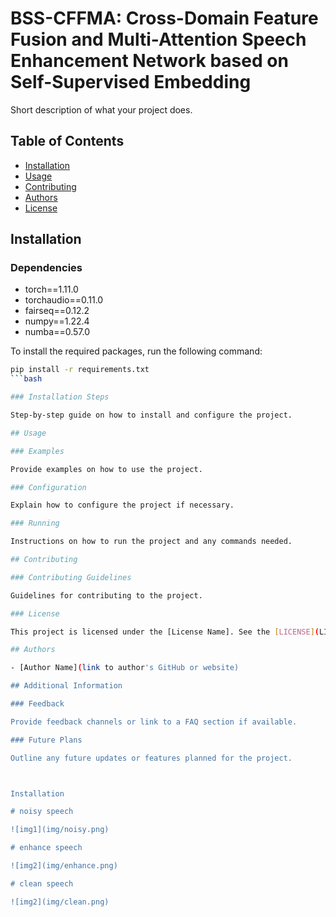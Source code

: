 # BSS-CFFMA: Cross-Domain Feature Fusion and Multi-Attention Speech Enhancement Network based on Self-Supervised Embedding

Short description of what your project does.

## Table of Contents

- [Installation](#installation)
- [Usage](#usage)
- [Contributing](#contributing)
- [Authors](#authors)
- [License](#license)

## Installation

### Dependencies
- torch==1.11.0
- torchaudio==0.11.0
- fairseq==0.12.2
- numpy==1.22.4
- numba==0.57.0

To install the required packages, run the following command:

```bash
pip install -r requirements.txt
```bash

### Installation Steps

Step-by-step guide on how to install and configure the project.

## Usage

### Examples

Provide examples on how to use the project.

### Configuration

Explain how to configure the project if necessary.

### Running

Instructions on how to run the project and any commands needed.

## Contributing

### Contributing Guidelines

Guidelines for contributing to the project.

### License

This project is licensed under the [License Name]. See the [LICENSE](LICENSE) file for details.

## Authors

- [Author Name](link to author's GitHub or website)

## Additional Information

### Feedback

Provide feedback channels or link to a FAQ section if available.

### Future Plans

Outline any future updates or features planned for the project.



Installation

# noisy speech

![img1](img/noisy.png) 

# enhance speech

![img2](img/enhance.png)

# clean speech

![img2](img/clean.png)

